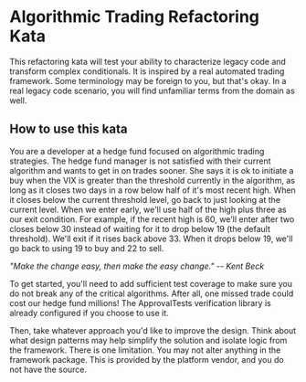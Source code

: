 # Algorithmic Trading Refactoring Kata

This refactoring kata will test your ability to characterize legacy code and transform complex conditionals. It is inspired by a real automated trading framework. Some terminology may be foreign to you, but that's okay. In a real legacy code scenario, you will find unfamiliar terms from the domain as well.

## How to use this kata

You are a developer at a hedge fund focused on algorithmic trading strategies. The hedge fund manager is not satisfied with their current algorithm and wants to get in on trades sooner. She says it is ok to initiate a buy when the VIX is greater than the threshold currently in the algorithm, as long as it closes two days in a row below half of it's most recent high. When it closes below the current threshold level, go back to just looking at the current level. When we enter early, we'll use half of the high plus three as our exit condition. For example, if the recent high is 60, we'll enter after two closes below 30 instead of waiting for it to drop below 19 (the default threshold). We'll exit if it rises back above 33. When it drops below 19, we'll go back to using 19 to buy and 22 to sell.

*"Make the change easy, then make the easy change." -- Kent Beck*

To get started, you'll need to add sufficient test coverage to make sure you do not break any of the critical algorithms. After all, one missed trade could cost our hedge fund millions! The ApprovalTests verification library is already configured if you choose to use it.

Then, take whatever approach you'd like to improve the design. Think about what design patterns may help simplify the solution and isolate logic from the framework. There is one limitation. You may not alter anything in the framework package. This is provided by the platform vendor, and you do not have the source.

